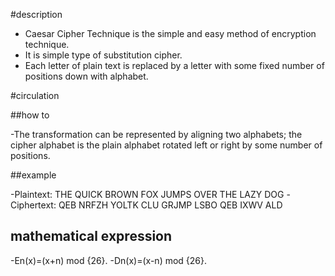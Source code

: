 #description

- Caesar Cipher Technique is the simple and easy method of encryption technique.
- It is simple type of substitution cipher.
- Each letter of plain text is replaced by a letter with some fixed number of positions down with alphabet.

#circulation

##how to

-The transformation can be represented by aligning two alphabets; the cipher alphabet is the plain alphabet rotated left or right by some number of positions.

##example

-Plaintext:  THE QUICK BROWN FOX JUMPS OVER THE LAZY DOG
-Ciphertext: QEB NRFZH YOLTK CLU GRJMP LSBO QEB IXWV ALD

## mathematical expression

-En(x)=(x+n) mod {26}.
-Dn(x)=(x-n) mod {26}.
